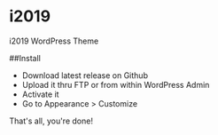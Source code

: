 # i2019
i2019 WordPress Theme

##Install

- Download latest release on Github
- Upload it thru FTP or from within WordPress Admin
- Activate it
- Go to Appearance > Customize

That's all, you're done!

